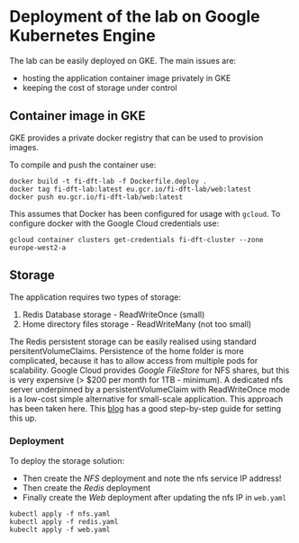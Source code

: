 # Deployment of the lab on Google Kubernetes Engine

The lab can be easily deployed on GKE. The main issues are:

- hosting the application container image privately in GKE
- keeping the cost of storage under control

## Container image in GKE

GKE provides a private docker registry that can be used to provision images. 

To compile and push the container use:
```
docker build -t fi-dft-lab -f Dockerfile.deploy .
docker tag fi-dft-lab:latest eu.gcr.io/fi-dft-lab/web:latest
docker push eu.gcr.io/fi-dft-lab/web:latest
```

This assumes that Docker has been configured for usage with `gcloud`. To configure docker with the Google Cloud credentials use:

```
gcloud container clusters get-credentials fi-dft-cluster --zone europe-west2-a
```

## Storage

The application requires two types of storage: 

1) Redis Database storage - ReadWriteOnce (small)
2) Home directory files storage - ReadWriteMany (not too small)

The Redis persistent storage can be easily realised using standard persitentVolumeClaims. Persistence of the home folder is more complicated, because it has to allow access from multiple pods for scalability. Google Cloud provides *Google FileStore* for NFS shares, but this is very expensive (> $200 per month for 1TB - minimum). A dedicated nfs server underpinned by a persistentVolumeClaim with ReadWriteOnce mode is a low-cost simple alternative for small-scale application. This approach has been taken here. This [blog](https://matthewpalmer.net/kubernetes-app-developer/articles/kubernetes-volumes-example-nfs-persistent-volume.html) has a good step-by-step guide for setting this up.

### Deployment

To deploy the storage solution:

- Then create the *NFS* deployment and note the nfs service IP address!
- Then create the *Redis* deployment
- Finally create the *Web* deployment after updating the nfs IP in `web.yaml`

```
kubectl apply -f nfs.yaml
kubectl apply -f redis.yaml
kubeclt apply -f web.yaml
```